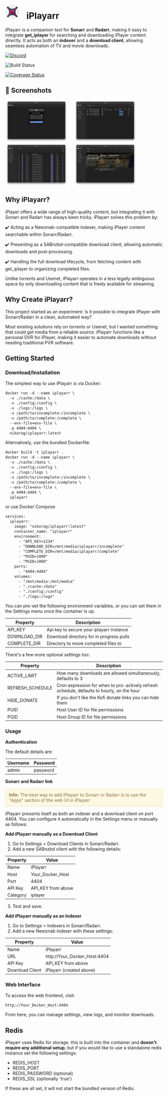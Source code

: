 # <img src="https://raw.githubusercontent.com/Nikorag/iplayarr/refs/heads/main/frontend/public/iplayarr.png" alt="Description" width="45" style="margin-right: 1rem;"> iPlayarr

iPlayarr is a companion tool for **Sonarr** and **Radarr**, making it easy to integrate **get_iplayer** for searching and downloading iPlayer content directly. It acts as both an **indexer** and a **download client**, allowing seamless automation of TV and movie downloads.

[![Discord](https://img.shields.io/discord/1359619754456907856?label=Discord&logo=discord&style=flat)](https://discord.com/channels/1359619754456907856)

![Build Status](https://img.shields.io/github/actions/workflow/status/nikorag/iplayarr/build.yml?logo=github)

[![Coverage Status](https://coveralls.io/repos/github/Nikorag/iplayarr/badge.svg?branch=main)](https://coveralls.io/github/Nikorag/iplayarr?branch=main)

## 📸 Screenshots

<img src="https://raw.githubusercontent.com/Nikorag/iplayarr/refs/heads/main/readme-media/login.png" alt="Login View" width="200" style="margin-right: 1rem; display: inline-block;">

<img src="https://raw.githubusercontent.com/Nikorag/iplayarr/refs/heads/main/readme-media/queue.png" alt="Queue View" width="200" style="margin-right: 1rem; display: inline-block;">

<img src="https://raw.githubusercontent.com/Nikorag/iplayarr/refs/heads/main/readme-media/search.png" alt="Search View" width="200" style="margin-right: 1rem; display: inline-block;">

<img src="https://raw.githubusercontent.com/Nikorag/iplayarr/refs/heads/main/readme-media/details.png" alt="Details View" width="200" style="margin-right: 1rem; display: inline-block;">

## Why iPlayarr?

iPlayer offers a wide range of high-quality content, but integrating it with Sonarr and Radarr has always been tricky. iPlayarr solves this problem by:

✔️ Acting as a Newznab-compatible indexer, making iPlayer content searchable within Sonarr/Radarr.

✔️ Presenting as a SABnzbd-compatible download client, allowing automatic downloads and post-processing.

✔️ Handling the full download lifecycle, from fetching content with get_iplayer to organizing completed files.

Unlike torrents and Usenet, iPlayarr operates in a less legally ambiguous space by only downloading content that is freely available for streaming.

## Why Create iPlayarr?

This project started as an experiment: Is it possible to integrate iPlayer with Sonarr/Radarr in a clean, automated way?

Most existing solutions rely on torrents or Usenet, but I wanted something that could get media from a reliable source. iPlayarr functions like a personal DVR for iPlayer, making it easier to automate downloads without needing traditional PVR software.

## Getting Started

### Download/Installation

The simplest way to use iPlayarr is via Docker:

```
docker run -d --name iplayarr \
  -v ./cache:/data \
  -v ./config:/config \
  -v ./logs:/logs \
  -v /path/to/incomplete:/incomplete \
  -v /path/to/complete:/complete \
  --env-file=env-file \
  -p 4404:4404 \
  nikorag/iplayarr:latest
```

Alternatively, use the bundled Dockerfile:

```
docker build -t iplayarr .
docker run -d --name iplayarr \
  -v ./cache:/data \
  -v ./config:/config \
  -v ./logs:/logs \
  -v /path/to/incomplete:/incomplete \
  -v /path/to/complete:/complete \
  --env-file=env-file \
  -p 4404:4404 \
  iplayarr
```

or use Docker Compose

```
services:
  iplayarr:
    image: "nikorag/iplayarr:latest"
    container_name: "iplayarr"
    environment:
      - "API_KEY=1234"
      - "DOWNLOAD_DIR=/mnt/media/iplayarr/incomplete"
      - "COMPLETE_DIR=/mnt/media/iplayarr/complete"
      - "PUID=1000"
      - "PGID=1000"
    ports:
      - "4404:4404"
    volumes:
      - "/mnt/media:/mnt/media"
      - "./cache:/data"
      - "./config:/config"
      - "./logs:/logs"
```

You can pre-set the following environment variables, or you can set them in the Settings menu once the container is up.

| Property     | Description                              |
| ------------ | ---------------------------------------- |
| API_KEY      | Api key to secure your iplayarr instance |
| DOWNLOAD_DIR | Download directory for in progress pulls |
| COMPLETE_DIR | Directory to move completed files to     |

There's a few more optional settings too:

| Property         | Description                                                                                |
| ---------------- | ------------------------------------------------------------------------------------------ |
| ACTIVE_LIMIT     | How many downloads are allowed simultaneously, defaults to 3                               |
| REFRESH_SCHEDULE | Cron expression for when to pro-actively refresh schedule, defaults to hourly, on the hour |
| HIDE_DONATE      | If you don't like the Kofi donate links you can hide them                                  |
| PUID             | Host User ID for file permissions                                                          |
| PGID             | Host Group ID for file permissions                                                         |

### Usage

**Authentication**

The default details are:

| Username | Password |
| -------- | -------- |
| admin    | password |

**Sonarr and Radarr link**

<div style="padding: 10px; margin: 10px 0; border: 2px solid #faebcc; border-radius: 4px; background-color: #fcf8e3; color: #8a6d3b;"> 
  <strong>Info:</strong> The best way to add iPlayarr to Sonarr or Radarr is to use the "Apps" section of the web UI in iPlayarr
</div>

iPlayarr presents itself as both an indexer and a download client on port 4404. You can configure it automatically in the Settings menu or manually as follows:

**Add iPlayarr manually as a Download Client**

1. Go to Settings > Download Clients in Sonarr/Radarr.
2. Add a new SABnzbd client with the following details:

| Property | Value              |
| -------- | ------------------ |
| Name     | iPlayarr           |
| Host     | Your_Docker_Host   |
| Port     | 4404               |
| API Key  | API_KEY from above |
| Category | iplayer            |

3. Test and save.

**Add iPlayarr manually as an Indexer**

1. Go to Settings > Indexers in Sonarr/Radarr.
2. Add a new Newznab indexer with these settings:

| Property        | Value                        |
| --------------- | ---------------------------- |
| Name            | iPlayarr                     |
| URL             | http://Your_Docker_Host:4404 |
| API Key         | API_KEY from above           |
| Download Client | iPlayarr (created above)     |

### Web Interface

To access the web frontend, visit:

```
http://Your_Docker_Host:4404
```

From here, you can manage settings, view logs, and monitor downloads.

## Redis

iPlayarr uses Redis for storage. this is built into the container and **doesn't require any additional setup**, but if you would like to use a standalone redis instance set the following settings:

- REDIS_HOST
- REDIS_PORT
- REDIS_PASSWORD (optional)
- REDIS_SSL (optionally 'true')

If these are all set, it will not start the bundled version of Redis.
